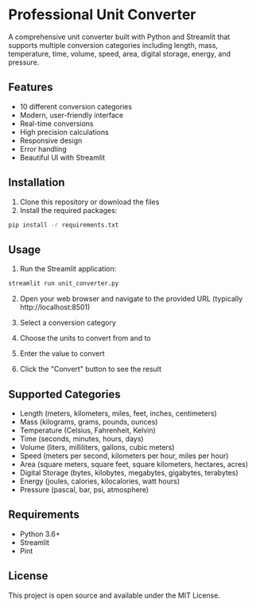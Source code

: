 # Professional Unit Converter

A comprehensive unit converter built with Python and Streamlit that supports multiple conversion categories including length, mass, temperature, time, volume, speed, area, digital storage, energy, and pressure.

## Features

- 10 different conversion categories
- Modern, user-friendly interface
- Real-time conversions
- High precision calculations
- Responsive design
- Error handling
- Beautiful UI with Streamlit

## Installation

1. Clone this repository or download the files
2. Install the required packages:
```bash
pip install -r requirements.txt
```

## Usage

1. Run the Streamlit application:
```bash
streamlit run unit_converter.py
```

2. Open your web browser and navigate to the provided URL (typically http://localhost:8501)

3. Select a conversion category
4. Choose the units to convert from and to
5. Enter the value to convert
6. Click the "Convert" button to see the result

## Supported Categories

- Length (meters, kilometers, miles, feet, inches, centimeters)
- Mass (kilograms, grams, pounds, ounces)
- Temperature (Celsius, Fahrenheit, Kelvin)
- Time (seconds, minutes, hours, days)
- Volume (liters, milliliters, gallons, cubic meters)
- Speed (meters per second, kilometers per hour, miles per hour)
- Area (square meters, square feet, square kilometers, hectares, acres)
- Digital Storage (bytes, kilobytes, megabytes, gigabytes, terabytes)
- Energy (joules, calories, kilocalories, watt hours)
- Pressure (pascal, bar, psi, atmosphere)

## Requirements

- Python 3.6+
- Streamlit
- Pint

## License

This project is open source and available under the MIT License. 

